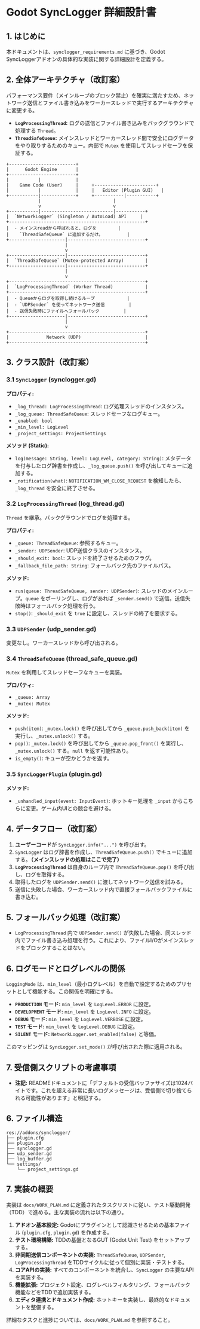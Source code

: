 # Godot SyncLogger 詳細設計書

## 1. はじめに

本ドキュメントは、`synclogger_requirements.md` に基づき、Godot SyncLoggerアドオンの具体的な実装に関する詳細設計を定義する。

## 2. 全体アーキテクチャ（改訂案）

パフォーマンス要件（メインループのブロック禁止）を確実に満たすため、ネットワーク送信とファイル書き込みをワーカースレッドで実行するアーキテクチャに変更する。

- **`LogProcessingThread`:** ログの送信とファイル書き込みをバックグラウンドで処理する `Thread`。
- **`ThreadSafeQueue`:** メインスレッドとワーカースレッド間で安全にログデータをやり取りするためのキュー。内部で `Mutex` を使用してスレッドセーフを保証する。

```
+-------------------------+
|      Godot Engine       |
+-------------------------+
|           |             |
|    Game Code (User)     |     +-----------------------+
|           |             |     |   Editor (Plugin GUI)   |
+-----------|-------------+     +-----------|-----------+
            |                           |
            v                           v
+-----------|---------------------------|-----------+
|  `NetworkLogger` (Singleton / AutoLoad) API     |
+---------------------------------------------------+
|  - メインスreadから呼ばれると、ログを        |
|    `ThreadSafeQueue` に追加するだけ。         |
+---------------------|-----------------------------+
                      |
                      v
+---------------------|-----------------------------+
|  `ThreadSafeQueue` (Mutex-protected Array)        |
+---------------------|-----------------------------+
                      |
                      v
+---------------------------------------------------+
|  `LogProcessingThread` (Worker Thread)            |
+---------------------------------------------------+
|  - Queueからログを取得し続けるループ            |
|  - `UDPSender` を使ってネットワーク送信         |
|  - 送信失敗時にファイルへフォールバック         |
+---------------------|-----------------------------+
                      |
                      v
+---------------------------------------------------+
|              Network (UDP)                        |
+---------------------------------------------------+
```

## 3. クラス設計（改訂案）

### 3.1 `SyncLogger` (synclogger.gd)

**プロパティ:**
- `_log_thread: LogProcessingThread`: ログ処理スレッドのインスタンス。
- `_log_queue: ThreadSafeQueue`: スレッドセーフなログキュー。
- `_enabled: bool`
- `_min_level: LogLevel`
- `_project_settings: ProjectSettings`

**メソッド (Static):**
- `log(message: String, level: LogLevel, category: String)`: メタデータを付与したログ辞書を作成し、`_log_queue.push()` を呼び出してキューに追加する。
- `_notification(what)`: `NOTIFICATION_WM_CLOSE_REQUEST` を検知したら、`_log_thread` を安全に終了させる。

### 3.2 `LogProcessingThread` (log_thread.gd)

`Thread` を継承。バックグラウンドでログを処理する。

**プロパティ:**
- `_queue: ThreadSafeQueue`: 参照するキュー。
- `_sender: UDPSender`: UDP送信クラスのインスタンス。
- `_should_exit: bool`: スレッドを終了させるためのフラグ。
- `_fallback_file_path: String`: フォールバック先のファイルパス。

**メソッド:**
- `run(queue: ThreadSafeQueue, sender: UDPSender)`: スレッドのメインループ。`queue` をポーリングし、ログがあれば `_sender.send()` で送信。送信失敗時はフォールバック処理を行う。
- `stop()`: `_should_exit` を `true` に設定し、スレッドの終了を要求する。

### 3.3 `UDPSender` (udp_sender.gd)

変更なし。ワーカースレッドから呼び出される。

### 3.4 `ThreadSafeQueue` (thread_safe_queue.gd)

`Mutex` を利用してスレッドセーフなキューを実装。

**プロパティ:**
- `_queue: Array`
- `_mutex: Mutex`

**メソッド:**
- `push(item)`: `_mutex.lock()` を呼び出してから `_queue.push_back(item)` を実行し、`_mutex.unlock()` する。
- `pop()`: `_mutex.lock()` を呼び出してから `_queue.pop_front()` を実行し、`_mutex.unlock()` する。`null` を返す可能性あり。
- `is_empty()`: キューが空かどうかを返す。

### 3.5 `SyncLoggerPlugin` (plugin.gd)

**メソッド:**
- `_unhandled_input(event: InputEvent)`: ホットキー処理を `_input` からこちらに変更。ゲーム内UIとの競合を避ける。

## 4. データフロー（改訂案）

1.  **ユーザーコード**が `SyncLogger.info("...")` を呼び出す。
2.  `SyncLogger` はログ辞書を作成し、`ThreadSafeQueue.push()` でキューに追加する。**（メインスレッドの処理はここで完了）**
3.  **`LogProcessingThread`** は自身のループ内で `ThreadSafeQueue.pop()` を呼び出し、ログを取得する。
4.  取得したログを `UDPSender.send()` に渡してネットワーク送信を試みる。
5.  送信に失敗した場合、ワーカースレッド内で直接フォールバックファイルに書き込む。

## 5. フォールバック処理（改訂案）

- `LogProcessingThread` 内で `UDPSender.send()` が失敗した場合、同スレッド内でファイル書き込み処理を行う。これにより、ファイルI/Oがメインスレッドをブロックすることはない。

## 6. ログモードとログレベルの関係

`LoggingMode` は、`min_level`（最小ログレベル）を自動で設定するためのプリセットとして機能する。この関係を明確にする。

- **`PRODUCTION` モード:** `min_level` を `LogLevel.ERROR` に設定。
- **`DEVELOPMENT` モード:** `min_level` を `LogLevel.INFO` に設定。
- **`DEBUG` モード:** `min_level` を `LogLevel.VERBOSE` に設定。
- **`TEST` モード:** `min_level` を `LogLevel.DEBUG` に設定。
- **`SILENT` モード:** `NetworkLogger.set_enabled(false)` と等価。

このマッピングは `SyncLogger.set_mode()` が呼び出された際に適用される。

## 7. 受信側スクリプトの考慮事項

- **注記:** READMEドキュメントに「デフォルトの受信バッファサイズは1024バイトです。これを超える非常に長いログメッセージは、受信側で切り捨てられる可能性があります」と明記する。

## 6. ファイル構造

```
res://addons/synclogger/
├── plugin.cfg
├── plugin.gd
├── synclogger.gd
├── udp_sender.gd
├── log_buffer.gd
└── settings/
    └── project_settings.gd
```

## 7. 実装の概要

実装は `docs/WORK_PLAN.md` に定義されたタスクリストに従い、テスト駆動開発（TDD）で進める。主な実装の流れは以下の通り。

1.  **アドオン基本設定:** Godotにプラグインとして認識させるための基本ファイル (`plugin.cfg`, `plugin.gd`) を作成する。
2.  **テスト環境構築:** TDDの基盤となるGUT (Godot Unit Test) をセットアップする。
3.  **非同期送信コンポーネントの実装:** `ThreadSafeQueue`, `UDPSender`, `LogProcessingThread` をTDDサイクルに従って個別に実装・テストする。
4.  **コアAPIの実装:** すべてのコンポーネントを統合し、`SyncLogger` の主要なAPIを実装する。
5.  **機能拡張:** プロジェクト設定、ログレベルフィルタリング、フォールバック機能などをTDDで追加実装する。
6.  **エディタ連携とドキュメント作成:** ホットキーを実装し、最終的なドキュメントを整備する。

詳細なタスクと進捗については、`docs/WORK_PLAN.md` を参照すること。
